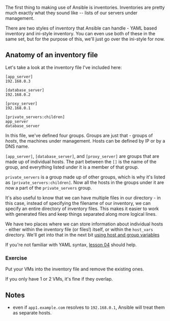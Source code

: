 The first thing to making use of Ansible is inventories.  Inventories are pretty much exactly what they sound like --
lists of our servers under management.

There are two styles of inventory that Ansible can handle - YAML based inventory and ini-style inventory.  You can even
use both of these in the same set, but for the purpose of this, we'll just go over the ini-style for now.

## Anatomy of an inventory file
Let's take a look at the inventory file I've included here:
```
[app_server]
192.168.0.3

[database_server]
192.168.0.2

[proxy_server]
192.168.0.1

[private_servers:children]
app_server
database_server
```

In this file, we've defined four groups.  Groups are just that - groups of _hosts_, the machines under management.
Hosts can be defined by IP or by a DNS name.

`[app_server]`, `[database_server]`, and `[proxy_server]` are groups that are made up of individual hosts.  The part
between the `[]` is the name of the group, and everything listed under it is a member of that group.

`private_servers` is a group made up of other groups, which is why it's listed as `[private_servers:children]`.  Now
all the hosts in the groups under it are now a part of the `private_servers` group.

It's also useful to know that we can have multiple files in our directory - in this case, instead of specifying the
filename of our inventory, we can specify an entire directory of inventory files.  This makes it easier to work with
generated files and keep things separated along more logical lines.

We have two places where we can store information about individual hosts - either within the inventory file (or files!)
itself, or within the `host_vars` directory.  We'll get into that in the next bit 
[using host and group variables](05-host-and-groups-vars.md)

If you're not familiar with YAML syntax, [lesson 04](04-yaml-syntax.md) should help.

### Exercise
Put your VMs into the inventory file and remove the existing ones.

If you only have 1 or 2 VMs, it's fine if they overlap.


## Notes
* even if `app1.example.com` resolves to `192.168.0.1`, Ansible will treat them as separate hosts.